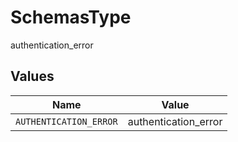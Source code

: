 # SchemasType

authentication_error


## Values

| Name                   | Value                  |
| ---------------------- | ---------------------- |
| `AUTHENTICATION_ERROR` | authentication_error   |